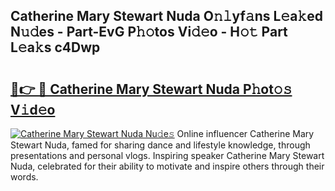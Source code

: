 ## Catherine Mary Stewart Nuda O𝚗𝚕yf𝚊ns L𝚎a𝚔ed N𝚞𝚍es - Part-EvG P𝚑𝚘tos Vi𝚍𝚎o - H𝚘𝚝 Part L𝚎a𝚔s c4Dwp

# <h2><a href="http://kf8o0w.oniu.top/?m=Catherine+Mary+Stewart+Nuda">🔗👉 🔴 Catherine Mary Stewart Nuda P𝚑ot𝚘𝚜 V𝚒d𝚎o</a></h2>

[![Catherine Mary Stewart Nuda Nu𝚍e𝚜](https://i.imgur.com/0qMVB7G.gif)](http://kf8o0w.oniu.top/?m=Catherine+Mary+Stewart+Nuda)
Online influencer Catherine Mary Stewart Nuda, famed for sharing dance and lifestyle knowledge, through presentations and personal vlogs. Inspiring speaker Catherine Mary Stewart Nuda, celebrated for their ability to motivate and inspire others through their words.  
